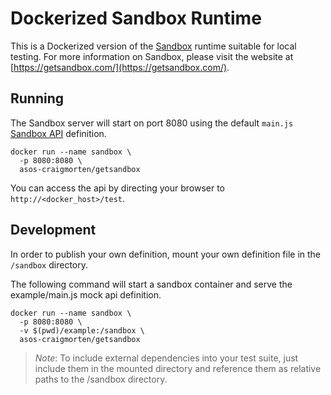 # Dockerized Sandbox Runtime

This is a Dockerized version of the [Sandbox](https://getsandbox.com/) runtime suitable for local testing. For more information on Sandbox, please visit the website at [https://getsandbox.com/](https://getsandbox.com/).

## Running

The Sandbox server will start on port 8080 using the default `main.js` [Sandbox API](https://getsandbox.com/docs/sandbox-api) definition.

```
docker run --name sandbox \
  -p 8080:8080 \
  asos-craigmorten/getsandbox
```

You can access the api by directing your browser to `http://<docker_host>/test`.

## Development

In order to publish your own definition, mount your own definition file in the `/sandbox` directory.

The following command will start a sandbox container and serve the example/main.js mock api definition.

```
docker run --name sandbox \
  -p 8080:8080 \
  -v $(pwd)/example:/sandbox \
  asos-craigmorten/getsandbox
```

> _Note_: To include external dependencies into your test suite, just include them in the mounted directory and reference them as relative paths to the /sandbox directory.
